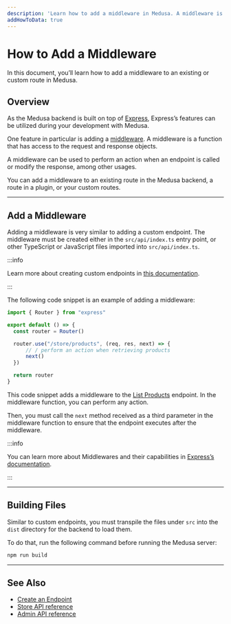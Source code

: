 ```yaml
---
description: 'Learn how to add a middleware in Medusa. A middleware is a function that has access to the request and response objects and can be used to perform actions around an endpoint.'
addHowToData: true
---
```


# How to Add a Middleware

In this document, you’ll learn how to add a middleware to an existing or custom route in Medusa.

## Overview

As the Medusa backend is built on top of [Express](https://expressjs.com/), Express’s features can be utilized during your development with Medusa.

One feature in particular is adding a [middleware](http://expressjs.com/en/guide/using-middleware.html#using-middleware). A middleware is a function that has access to the request and response objects.

A middleware can be used to perform an action when an endpoint is called or modify the response, among other usages.

You can add a middleware to an existing route in the Medusa backend, a route in a plugin, or your custom routes.

---

## Add a Middleware

Adding a middleware is very similar to adding a custom endpoint. The middleware must be created either in the `src/api/index.ts` entry point, or other TypeScript or JavaScript files imported into `src/api/index.ts`.

:::info

Learn more about creating custom endpoints in [this documentation](./add.md).

:::

The following code snippet is an example of adding a middleware:

```ts title=src/api/index.ts
import { Router } from "express"

export default () => {
  const router = Router()

  router.use("/store/products", (req, res, next) => {
      // / perform an action when retrieving products
      next()
  })

  return router
}
```

This code snippet adds a middleware to the [List Products](/api/store/#tag/Product/operation/GetProducts) endpoint. In the middleware function, you can perform any action.

Then, you must call the `next` method received as a third parameter in the middleware function to ensure that the endpoint executes after the middleware.

:::info

You can learn more about Middlewares and their capabilities in [Express’s documentation](http://expressjs.com/en/guide/using-middleware.html#using-middleware).

:::

---

## Building Files

Similar to custom endpoints, you must transpile the files under `src` into the `dist` directory for the backend to load them.

To do that, run the following command before running the Medusa server:

```bash npm2yarn
npm run build
```

---

## See Also

- [Create an Endpoint](./add.md)
- [Store API reference](/api/store)
- [Admin API reference](/api/admin)
